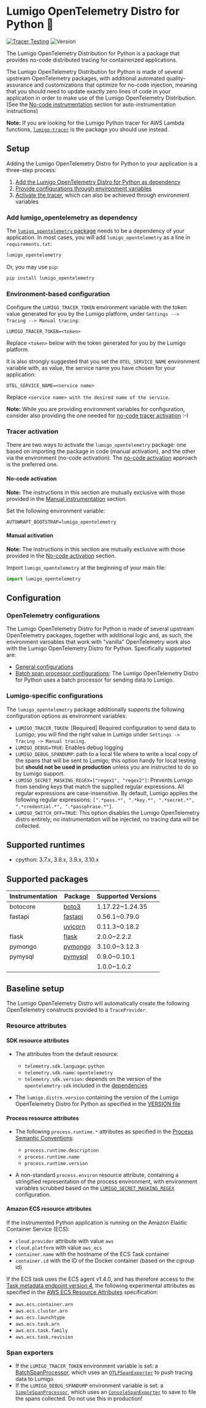 # Lumigo OpenTelemetry Distro for Python :stars:

[![Tracer Testing](https://github.com/lumigo-io/opentelemetry-python-distro/actions/workflows/push-actions.yml/badge.svg)](https://github.com/lumigo-io/opentelemetry-python-distro/actions/workflows/push-actions.yml)
![Version](https://badge.fury.io/py/lumigo_opentelemetry.svg)

The Lumigo OpenTelemetry Distribution for Python is a package that provides no-code distributed tracing for containerized applications.

The Lumigo OpenTelemetry Distribution for Python is made of several upstream OpenTelemetry packages, with additional automated quality-assurance and customizations that optimize for no-code injection, meaning that you should need to update exactly zero lines of code in your application in order to make use of the Lumigo OpenTelemetry Distribution.
(See the [No-code instrumentation](#no-code-instrumentation) section for auto-instrumentation instructions)

**Note:** If you are looking for the Lumigo Python tracer for AWS Lambda functions, [`lumigo-tracer`](https://pypi.org/project/lumigo-tracer/) is the package you should use instead.

## Setup

Adding the Lumigo OpenTelemetry Distro for Python to your application is a three-step process:

1. [Add the Lumigo OpenTelemetry Distro for Python as dependency](#add-lumigo_opentelemetry-as-dependency)
2. [Provide configurations through environment variables](#environment-based-configuration)
3. [Activate the tracer](#tracer-activation), which can also be achieved through environment variables

### Add lumigo_opentelemetry as dependency

The [`lumigo_opentelemetry` package](https://pypi.org/project/lumigo_opentelemetry/) needs to be a dependency of your application.
In most cases, you will add `lumigo_opentelemetry` as a line in `requirements.txt`:

```txt
lumigo_opentelemetry
```

Or, you may use `pip`:

```sh
pip install lumigo_opentelemetry
```

### Environment-based configuration

Configure the `LUMIGO_TRACER_TOKEN` environment variable with the token value generated for you by the Lumigo platform, under `Settings --> Tracing --> Manual tracing`:

```console
LUMIGO_TRACER_TOKEN=<token>
```

Replace `<token>` below with the token generated for you by the Lumigo platform.

It is also strongly suggested that you set the `OTEL_SERVICE_NAME` environment variable with, as value, the service name you have chosen for your application:

```console
OTEL_SERVICE_NAME=<service name>
```

Replace `<service name> with the desired name of the service`.

**Note:** While you are providing environment variables for configuration, consider also providing the one needed for [no-code tracer activation](#no-code-activation) :-)

### Tracer activation

There are two ways to activate the `lumigo_opentelemetry` package: one based on importing the package in code (manual activation), and the other via the environment (no-code activation).
The [no-code activation](#no-code-activation) approach is the preferred one.

#### No-code activation

**Note:** The instructions in this section are mutually exclusive with those provided in the [Manual instrumentation](#manual-activation) section.

Set the following environment variable:

```console
AUTOWRAPT_BOOTSTRAP=lumigo_opentelemetry
```

#### Manual activation

**Note:** The instructions in this section are mutually exclusive with those provided in the [No-code activation](#no-code-activation) section.

Import `lumigo_opentelemetry` at the beginning of your main file:

```python
import lumigo_opentelemetry
```

## Configuration

### OpenTelemetry configurations

The Lumigo OpenTelemetry Distro for Python is made of several upstream OpenTelemetry packages, together with additional logic and, as such, the environment varoables that work with "vanilla" OpenTelemetry work also with the Lumigo OpenTelemetry Distro for Python. Specifically supported are:

* [General configurations](https://github.com/open-telemetry/opentelemetry-specification/blob/main/specification/sdk-environment-variables.md#general-sdk-configuration)
* [Batch span processor configurations](https://github.com/open-telemetry/opentelemetry-specification/blob/main/specification/sdk-environment-variables.md#batch-span-processor): The Lumigo OpenTelemetry Distro for Python uses a batch processor for sending data to Lumigo.

### Lumigo-specific configurations

The `lumigo_opentelemetry` package additionally supports the following configuration options as environment variables:

* `LUMIGO_TRACER_TOKEN`: [Required] Required configuration to send data to Lumigo; you will find the right value in Lumigo under `Settings -> Tracing -> Manual tracing`.
* `LUMIGO_DEBUG=TRUE`: Enables debug logging
* `LUMIGO_DEBUG_SPANDUMP`: path to a local file where to write a local copy of the spans that will be sent to Lumigo; this option handy for local testing but **should not be used in production** unless you are instructed to do so by Lumigo support.
* `LUMIGO_SECRET_MASKING_REGEX=["regex1", "regex2"]`: Prevents Lumigo from sending keys that match the supplied regular expressions. All regular expressions are case-insensitive. By default, Lumigo applies the following regular expressions: `[".*pass.*", ".*key.*", ".*secret.*", ".*credential.*", ".*passphrase.*"]`.
* `LUMIGO_SWITCH_OFF=TRUE`: This option disables the Lumigo OpenTelemetry distro entirely; no instrumentation will be injected, no tracing data will be collected. 

## Supported runtimes

* cpython: 3.7.x, 3.8.x, 3.9.x, 3.10.x

## Supported packages

| Instrumentation | Package | Supported Versions |
| --- | --- | --- |
| botocore | [boto3](https://pypi.org/project/boto3) | 1.17.22~1.24.35 |
| fastapi | [fastapi](https://pypi.org/project/fastapi) | 0.56.1~0.79.0 |
| | [uvicorn](https://pypi.org/project/uvicorn) | 0.11.3~0.18.2 |
| flask | [flask](https://pypi.org/project/flask) | 2.0.0~2.2.2 |
| pymongo | [pymongo](https://pypi.org/project/pymongo) | 3.10.0~3.12.3 |
| pymysql | [pymysql](https://pypi.org/project/pymysql) | 0.9.0~0.10.1 |
| | | 1.0.0~1.0.2 |

## Baseline setup

The Lumigo OpenTelemetry Distro will automatically create the following OpenTelemetry constructs provided to a `TraceProvider`.

### Resource attributes

#### SDK resource attributes

* The attributes from the default resource:
  * `telemetry.sdk.language`: `python`
  * `telemetry.sdk.name`: `opentelemetry`
  * `telemetry.sdk.version`: depends on the version of the `opentelemetry-sdk` included in the [dependencies](./setup.py)

* The `lumigo.distro.version` containing the version of the Lumigo OpenTelemetry Distro for Python as specified in the [VERSION file](./src/lumigo_opentelemetry/VERSION)

#### Process resource attributes

* The following `process.runtime.*` attributes as specified in the [Process Semantic Conventions](https://opentelemetry.io/docs/reference/specification/resource/semantic_conventions/process/#process-runtimes):
  * `process.runtime.description`
  * `process.runtime.name`
  * `process.runtime.version`

* A non-standard `process.environ` resource attribute, containing a stringified representation of the process environment, with environment variables scrubbed based on the [`LUMIGO_SECRET_MASKING_REGEX`](#lumigo-specific-configurations) configuration.

#### Amazon ECS resource attributes

If the instrumented Python application is running on the Amazon Elastic Container Service (ECS):
  * `cloud.provider` attribute with value `aws`
  * `cloud.platform` with value `aws_ecs`
  * `container.name` with the hostname of the ECS Task container
  * `container.id` with the ID of the Docker container (based on the cgroup id)

If the ECS task uses the ECS agent v1.4.0, and has therefore access to the [Task metadata endpoint version 4](https://docs.aws.amazon.com/AmazonECS/latest/developerguide/task-metadata-endpoint-v4.html), the following experimental attributes as specified in the [AWS ECS Resource Attributes](https://github.com/open-telemetry/opentelemetry-specification/blob/42081e023b3827d824c45031e3ccd19318ff3411/specification/resource/semantic_conventions/cloud_provider/aws/ecs.md) specification:

  * `aws.ecs.container.arn`
  * `aws.ecs.cluster.arn`
  * `aws.ecs.launchtype`
  * `aws.ecs.task.arn`
  * `aws.ecs.task.family`
  * `aws.ecs.task.revision`

### Span exporters

* If the `LUMIGO_TRACER_TOKEN` environment variable is set: a [BatchSpanProcessor](https://github.com/open-telemetry/opentelemetry-python/blob/25771ecdac685a5bf7ada1da21092d2061dbfc02/opentelemetry-sdk/src/opentelemetry/sdk/trace/export/__init__.py#L126), which uses an [`OTLPSpanExporter`](https://github.com/open-telemetry/opentelemetry-python/blob/50093f220f945ae38e769ab539c78c975e582bef/exporter/opentelemetry-exporter-otlp-proto-http/src/opentelemetry/exporter/otlp/proto/http/trace_exporter/__init__.py#L55) to push tracing data to Lumigo
* If the `LUMIGO_DEBUG_SPANDUMP` environment variable is set: a [`SimpleSpanProcessor`](https://github.com/open-telemetry/opentelemetry-python/blob/25771ecdac685a5bf7ada1da21092d2061dbfc02/opentelemetry-sdk/src/opentelemetry/sdk/trace/export/__init__.py#L79), which uses an [`ConsoleSpanExporter`](https://github.com/open-telemetry/opentelemetry-python/blob/25771ecdac685a5bf7ada1da21092d2061dbfc02/opentelemetry-sdk/src/opentelemetry/sdk/trace/export/__init__.py#L415) to save to file the spans collected. Do not use this in production!

